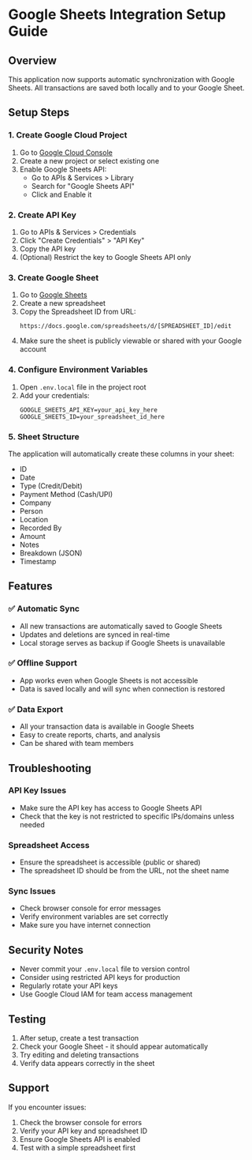 # Google Sheets Integration Setup Guide

## Overview
This application now supports automatic synchronization with Google Sheets. All transactions are saved both locally and to your Google Sheet.

## Setup Steps

### 1. Create Google Cloud Project
1. Go to [Google Cloud Console](https://console.cloud.google.com)
2. Create a new project or select existing one
3. Enable Google Sheets API:
   - Go to APIs & Services > Library
   - Search for "Google Sheets API"
   - Click and Enable it

### 2. Create API Key
1. Go to APIs & Services > Credentials
2. Click "Create Credentials" > "API Key"
3. Copy the API key
4. (Optional) Restrict the key to Google Sheets API only

### 3. Create Google Sheet
1. Go to [Google Sheets](https://sheets.google.com)
2. Create a new spreadsheet
3. Copy the Spreadsheet ID from URL:
   ```
   https://docs.google.com/spreadsheets/d/[SPREADSHEET_ID]/edit
   ```
4. Make sure the sheet is publicly viewable or shared with your Google account

### 4. Configure Environment Variables
1. Open `.env.local` file in the project root
2. Add your credentials:
   ```
   GOOGLE_SHEETS_API_KEY=your_api_key_here
   GOOGLE_SHEETS_ID=your_spreadsheet_id_here
   ```

### 5. Sheet Structure
The application will automatically create these columns in your sheet:
- ID
- Date  
- Type (Credit/Debit)
- Payment Method (Cash/UPI)
- Company
- Person
- Location
- Recorded By
- Amount
- Notes
- Breakdown (JSON)
- Timestamp

## Features

### ✅ Automatic Sync
- All new transactions are automatically saved to Google Sheets
- Updates and deletions are synced in real-time
- Local storage serves as backup if Google Sheets is unavailable

### ✅ Offline Support
- App works even when Google Sheets is not accessible
- Data is saved locally and will sync when connection is restored

### ✅ Data Export
- All your transaction data is available in Google Sheets
- Easy to create reports, charts, and analysis
- Can be shared with team members

## Troubleshooting

### API Key Issues
- Make sure the API key has access to Google Sheets API
- Check that the key is not restricted to specific IPs/domains unless needed

### Spreadsheet Access
- Ensure the spreadsheet is accessible (public or shared)
- The spreadsheet ID should be from the URL, not the sheet name

### Sync Issues
- Check browser console for error messages
- Verify environment variables are set correctly
- Make sure you have internet connection

## Security Notes
- Never commit your `.env.local` file to version control
- Consider using restricted API keys for production
- Regularly rotate your API keys
- Use Google Cloud IAM for team access management

## Testing
1. After setup, create a test transaction
2. Check your Google Sheet - it should appear automatically
3. Try editing and deleting transactions
4. Verify data appears correctly in the sheet

## Support
If you encounter issues:
1. Check the browser console for errors
2. Verify your API key and spreadsheet ID
3. Ensure Google Sheets API is enabled
4. Test with a simple spreadsheet first